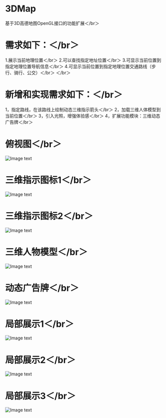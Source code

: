 # 3DMap
基于3D高德地图OpenGL接口的功能扩展＜/br＞
# 需求如下：＜/br＞
1.展示当前地理位置＜/br＞
2.可以查找指定地址位置＜/br＞
3.可显示当前位置到指定地理位置导航信息＜/br＞
4.可显示当前位置到指定地理位置交通路线（步行、骑行、公交）＜/br＞
＜/br＞
# 新增和实现需求如下：＜/br＞
1，指定路线，在该路线上绘制动态三维指示箭头＜/br＞
2，加载三维人体模型到当前位置＜/br＞
3，引入光照，增强体验感＜/br＞
4，扩展功能模块：三维动态广告牌＜/br＞
# 俯视图＜/br＞
![Image text](https://github.com/ProEthan/3DMap/blob/master/image_folder/main.png)
# 三维指示图标1＜/br＞
![Image text](https://github.com/ProEthan/3DMap/blob/master/image_folder/arrow1.png)
# 三维指示图标2＜/br＞
![Image text](https://github.com/ProEthan/3DMap/blob/master/image_folder/arrow2.png)
# 三维人物模型＜/br＞
![Image text](https://github.com/ProEthan/3DMap/blob/master/image_folder/man.png)
# 动态广告牌＜/br＞
![Image text](https://github.com/ProEthan/3DMap/blob/master/image_folder/cube.png)
# 局部展示1＜/br＞
![Image text](https://github.com/ProEthan/3DMap/blob/master/image_folder/jubu1.png)
# 局部展示2＜/br＞
![Image text](https://github.com/ProEthan/3DMap/blob/master/image_folder/jubu2.png)
# 局部展示3＜/br＞
![Image text](https://github.com/ProEthan/3DMap/blob/master/image_folder/jubu3.png)
